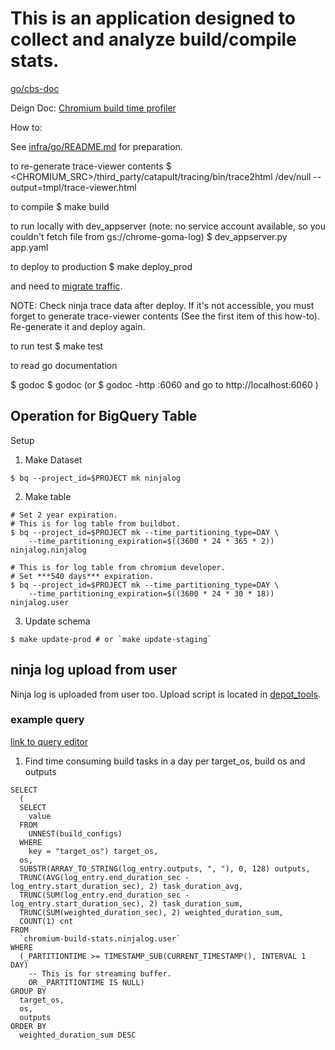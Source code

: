 # This is an application designed to collect and analyze build/compile stats.

[go/cbs-doc](http://go/cbs-doc)

Deign Doc: [Chromium build time profiler](https://docs.google.com/a/chromium.org/document/d/16TdPTIIZbtAarXZIMJdiT9CePG5WYCrdxm5u9UuHXNY/edit#heading=h.xgjl2srtytjt)

How to:

See [infra/go/README.md](../../../../README.md) for preparation.

 to re-generate trace-viewer contents
  $ <CHROMIUM_SRC>/third_party/catapult/tracing/bin/trace2html /dev/null --output=tmpl/trace-viewer.html

 to compile
   $ make build

 to run locally with dev_appserver
 (note: no service account available, so you couldn't
  fetch file from gs://chrome-goma-log)
   $ dev_appserver.py app.yaml

 to deploy to production
  $ make deploy_prod

 and need to [migrate traffic](https://cloud.google.com/appengine/docs/standard/go/migrating-traffic).

 NOTE: Check ninja trace data after deploy. If it's not accessible,
 you must forget to generate trace-viewer contents (See the first item of
 this how-to). Re-generate it and deploy again.

 to run test
  $ make test

 to read go documentation

  $ godoc <package>
  $ godoc <package> <symbol>
 (or
  $ godoc -http :6060
 and go to http://localhost:6060
 )

## Operation for BigQuery Table

Setup

1. Make Dataset

```
$ bq --project_id=$PROJECT mk ninjalog
```

2. Make table

```
# Set 2 year expiration.
# This is for log table from buildbot.
$ bq --project_id=$PROJECT mk --time_partitioning_type=DAY \
    --time_partitioning_expiration=$((3600 * 24 * 365 * 2)) ninjalog.ninjalog

# This is for log table from chromium developer.
# Set ***540 days*** expiration.
$ bq --project_id=$PROJECT mk --time_partitioning_type=DAY \
    --time_partitioning_expiration=$((3600 * 24 * 30 * 18)) ninjalog.user
```

3. Update schema

```
$ make update-prod # or `make update-staging`
```

## ninja log upload from user

Ninja log is uploaded from user too.
Upload script is located in [depot_tools](https://chromium.googlesource.com/chromium/tools/depot_tools.git/+/master/ninjalog_uploader.py).

### example query

[link to query editor](https://console.cloud.google.com/bigquery?project=chromium-build-stats)

1. Find time consuming build tasks in a day per target_os, build os and outputs

```
SELECT
  (
  SELECT
    value
  FROM
    UNNEST(build_configs)
  WHERE
    key = "target_os") target_os,
  os,
  SUBSTR(ARRAY_TO_STRING(log_entry.outputs, ", "), 0, 128) outputs,
  TRUNC(AVG(log_entry.end_duration_sec - log_entry.start_duration_sec), 2) task_duration_avg,
  TRUNC(SUM(log_entry.end_duration_sec - log_entry.start_duration_sec), 2) task_duration_sum,
  TRUNC(SUM(weighted_duration_sec), 2) weighted_duration_sum,
  COUNT(1) cnt
FROM
  `chromium-build-stats.ninjalog.user`
WHERE
  (_PARTITIONTIME >= TIMESTAMP_SUB(CURRENT_TIMESTAMP(), INTERVAL 1 DAY)
    -- This is for streaming buffer.
    OR _PARTITIONTIME IS NULL)
GROUP BY
  target_os,
  os,
  outputs
ORDER BY
  weighted_duration_sum DESC
```
